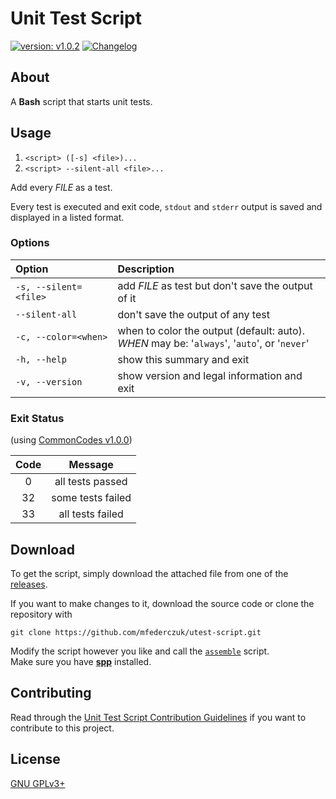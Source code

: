 <!-- markdownlint-disable MD033 -->

# Unit Test Script #

[version_shield]: https://img.shields.io/badge/version-v1.0.2-blue.svg
[latest_release]: https://github.com/mfederczuk/utest-script/releases/latest "Latest Release"
[![version: v1.0.2][version_shield]][latest_release]
[![Changelog](https://img.shields.io/badge/-Changelog-blue.svg)](./CHANGELOG.md "Changelog")

## About ##

A **Bash** script that starts unit tests.

## Usage ##

1. `<script> ([-s] <file>)...`
2. `<script> --silent-all <file>...`

Add every *FILE* as a test.

Every test is executed and exit code, `stdout` and `stderr` output is saved and
displayed in a listed format.

### Options ###

| Option                | Description                                                                                       |
| :-------------------- | :------------------------------------------------------------------------------------------------ |
| `-s, --silent=<file>` | add *FILE* as test but don't save the output of it                                                |
| `--silent-all`        | don't save the output of any test                                                                 |
| `-c, --color=<when>`  | when to color the output (default: auto). <br/> *WHEN* may be: '`always`', '`auto`', or '`never`' |
| `-h, --help`          | show this summary and exit                                                                        |
| `-v, --version`       | show version and legal information and exit                                                       |

### Exit Status ###

(using [CommonCodes v1.0.0](https://mfederczuk.github.io/commoncodes/v/1.0.0.html))

| Code |      Message      |
| :--: | :---------------: |
|   0  | all tests passed  |
|  32  | some tests failed |
|  33  | all tests failed  |

## Download ##

To get the script, simply download the attached file from one of the
[releases](https://github.com/mfederczuk/utest-script/releases).

If you want to make changes to it, download the source code or clone the
repository with

	git clone https://github.com/mfederczuk/utest-script.git

Modify the script however you like and call the [`assemble`](assemble) script.  
Make sure you have [**spp**](https://github.com/mfederczuk/spp) installed.

## Contributing ##

Read through the [Unit Test Script Contribution Guidelines](./CONTRIBUTING.md)
 if you want to contribute to this project.

## License ##

[GNU GPLv3+](./LICENSE)
